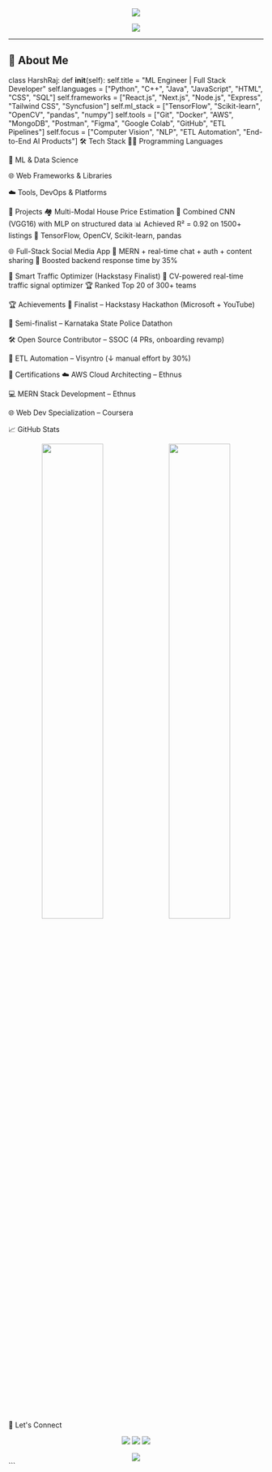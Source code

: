 <!-- 🚀 Header -->
<div align="center">
  <img src="https://capsule-render.vercel.app/api?type=waving&color=0:FECA57,50:4ECDC4,100:FF6B6B&height=200&section=header&text=Harsh%20Raj&fontSize=45&fontColor=ffffff&fontAlignY=35&desc=Machine%20Learning%20Engineer%20|%20Full%20Stack%20Developer%20|%20AI%20Builder&descAlignY=55&descSize=18" />
</div>

<p align="center">
  <img src="https://readme-typing-svg.demolab.com?font=Fira+Code&size=25&duration=3000&pause=1000&center=true&vCenter=true&width=1000&height=100&lines=🔍+Solving+Real+World+Problems+with+Code;🧠+AI%2C+ML+%26+Deep+Learning+Practitioner;⚙️+Building+End-to-End+Web+Solutions;🌐+Open+Source+and+Hackathon+Enthusiast" />
</p>

---

## 🧠 About Me


class HarshRaj:
    def __init__(self):
        self.title = "ML Engineer | Full Stack Developer"
        self.languages = ["Python", "C++", "Java", "JavaScript", "HTML", "CSS", "SQL"]
        self.frameworks = ["React.js", "Next.js", "Node.js", "Express", "Tailwind CSS", "Syncfusion"]
        self.ml_stack = ["TensorFlow", "Scikit-learn", "OpenCV", "pandas", "numpy"]
        self.tools = ["Git", "Docker", "AWS", "MongoDB", "Postman", "Figma", "Google Colab", "GitHub", "ETL Pipelines"]
        self.focus = ["Computer Vision", "NLP", "ETL Automation", "End-to-End AI Products"]
🛠️ Tech Stack
👨‍💻 Programming Languages







🧠 ML & Data Science






🌐 Web Frameworks & Libraries






☁️ Tools, DevOps & Platforms








🚀 Projects
🏘️ Multi-Modal House Price Estimation
📸 Combined CNN (VGG16) with MLP on structured data
📊 Achieved R² = 0.92 on 1500+ listings
🔧 TensorFlow, OpenCV, Scikit-learn, pandas

🌐 Full-Stack Social Media App
🧱 MERN + real-time chat + auth + content sharing
🚀 Boosted backend response time by 35%

🚦 Smart Traffic Optimizer (Hackstasy Finalist)
🎯 CV-powered real-time traffic signal optimizer
🏆 Ranked Top 20 of 300+ teams

🏆 Achievements
🥇 Finalist – Hackstasy Hackathon (Microsoft + YouTube)

🥈 Semi-finalist – Karnataka State Police Datathon

🛠️ Open Source Contributor – SSOC (4 PRs, onboarding revamp)

🔄 ETL Automation – Visyntro (↓ manual effort by 30%)

📜 Certifications
☁️ AWS Cloud Architecting – Ethnus

💻 MERN Stack Development – Ethnus

🌐 Web Dev Specialization – Coursera

📈 GitHub Stats
<p align="center"> <img width="49%" src="https://github-readme-stats.vercel.app/api?username=RAJharsh02&show_icons=true&theme=tokyonight&hide_border=true" /> <img width="49%" src="https://github-readme-streak-stats.herokuapp.com/?user=RAJharsh02&theme=tokyonight&hide_border=true" /> </p>
🤝 Let's Connect
<p align="center"> <a href="mailto:harshraj2828@gmail.com"><img src="https://img.shields.io/badge/Gmail-harshraj2828@gmail.com-D14836?style=for-the-badge&logo=gmail&logoColor=white" /></a> <a href="https://www.linkedin.com/in/harsh-raj-8805a0251/"><img src="https://img.shields.io/badge/LinkedIn-Harsh%20Raj-0077B5?style=for-the-badge&logo=linkedin" /></a> <a href="https://github.com/RAJharsh02"><img src="https://img.shields.io/badge/GitHub-RAJharsh02-181717?style=for-the-badge&logo=github" /></a> </p>
<div align="center"> <img src="https://capsule-render.vercel.app/api?type=waving&color=0:FECA57,50:4ECDC4,100:FF6B6B&height=120&section=footer&width=100%" /> </div> ```
